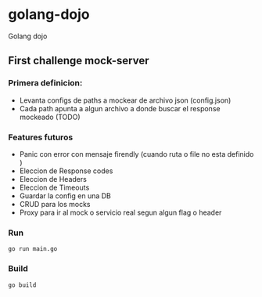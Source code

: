# golang-dojo

Golang dojo

## First challenge mock-server

### Primera definicion:

- Levanta configs de paths a mockear de archivo json (config.json)
- Cada path apunta a algun archivo a donde buscar el response mockeado (TODO)

### Features futuros

- Panic con error con mensaje firendly (cuando ruta o file no esta definido )
- Eleccion de Response codes
- Eleccion de Headers
- Eleccion de Timeouts
- Guardar la config en una DB
- CRUD para los mocks
- Proxy para ir al mock o servicio real segun algun flag o header

### Run

```go run main.go```

### Build

```go build```
